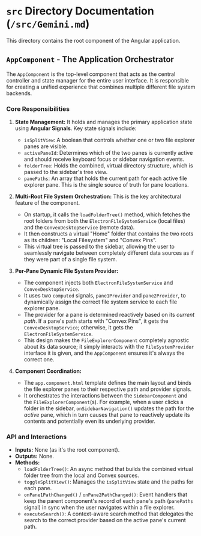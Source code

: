 # `src` Directory Documentation (`/src/Gemini.md`)

This directory contains the root component of the Angular application.

## `AppComponent` - The Application Orchestrator

The `AppComponent` is the top-level component that acts as the central controller and state manager for the entire user interface. It is responsible for creating a unified experience that combines multiple different file system backends.

### Core Responsibilities

1.  **State Management:** It holds and manages the primary application state using **Angular Signals**. Key state signals include:
    -   `isSplitView`: A boolean that controls whether one or two file explorer panes are visible.
    -   `activePaneId`: Determines which of the two panes is currently active and should receive keyboard focus or sidebar navigation events.
    -   `folderTree`: Holds the combined, virtual directory structure, which is passed to the sidebar's tree view.
    -   `panePaths`: An array that holds the current path for each active file explorer pane. This is the single source of truth for pane locations.

2.  **Multi-Root File System Orchestration:** This is the key architectural feature of the component.
    -   On startup, it calls the `loadFolderTree()` method, which fetches the root folders from both the `ElectronFileSystemService` (local files) and the `ConvexDesktopService` (remote data).
    -   It then constructs a virtual "Home" folder that contains the two roots as its children: "Local Filesystem" and "Convex Pins".
    -   This virtual tree is passed to the sidebar, allowing the user to seamlessly navigate between completely different data sources as if they were part of a single file system.

3.  **Per-Pane Dynamic File System Provider:**
    -   The component injects both `ElectronFileSystemService` and `ConvexDesktopService`.
    -   It uses two `computed` signals, `pane1Provider` and `pane2Provider`, to dynamically assign the correct file system service to each file explorer pane.
    -   The provider for a pane is determined reactively based on its *current path*. If a pane's path starts with "Convex Pins", it gets the `ConvexDesktopService`; otherwise, it gets the `ElectronFileSystemService`.
    -   This design makes the `FileExplorerComponent` completely agnostic about its data source; it simply interacts with the `FileSystemProvider` interface it is given, and the `AppComponent` ensures it's always the correct one.

4.  **Component Coordination:**
    -   The `app.component.html` template defines the main layout and binds the file explorer panes to their respective path and provider signals.
    -   It orchestrates the interactions between the `SidebarComponent` and the `FileExplorerComponent`(s). For example, when a user clicks a folder in the sidebar, `onSidebarNavigation()` updates the path for the *active* pane, which in turn causes that pane to reactively update its contents and potentially even its underlying provider.

### API and Interactions

-   **Inputs:** None (as it's the root component).
-   **Outputs:** None.
-   **Methods:**
    -   `loadFolderTree()`: An async method that builds the combined virtual folder tree from the local and Convex sources.
    -   `toggleSplitView()`: Manages the `isSplitView` state and the paths for each pane.
    -   `onPane1PathChanged()` / `onPane2PathChanged()`: Event handlers that keep the parent component's record of each pane's path (`panePaths` signal) in sync when the user navigates within a file explorer.
    -   `executeSearch()`: A context-aware search method that delegates the search to the correct provider based on the active pane's current path.